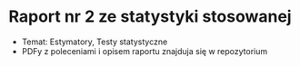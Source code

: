 # Raport nr 2 ze statystyki stosowanej

- Temat: Estymatory, Testy statystyczne
- PDFy z poleceniami i opisem raportu znajduja się w repozytorium